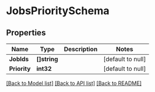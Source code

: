 # JobsPrioritySchema

## Properties
Name | Type | Description | Notes
------------ | ------------- | ------------- | -------------
**JobIds** | **[]string** |  | [default to null]
**Priority** | **int32** |  | [default to null]

[[Back to Model list]](../README.md#documentation-for-models) [[Back to API list]](../README.md#documentation-for-api-endpoints) [[Back to README]](../README.md)



